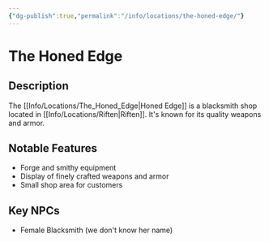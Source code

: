 ```yaml
---
{"dg-publish":true,"permalink":"/info/locations/the-honed-edge/"}
---
```


# The Honed Edge

## Description
The [[Info/Locations/The_Honed_Edge\|Honed Edge]] is a blacksmith shop located in [[Info/Locations/Riften\|Riften]]. It's known for its quality weapons and armor.

## Notable Features
- Forge and smithy equipment
- Display of finely crafted weapons and armor
- Small shop area for customers

## Key NPCs
- Female Blacksmith (we don't know her name)

